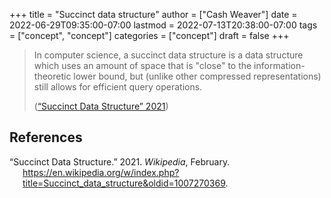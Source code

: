 +++
title = "Succinct data structure"
author = ["Cash Weaver"]
date = 2022-06-29T09:35:00-07:00
lastmod = 2022-07-13T20:38:00-07:00
tags = ["concept", "concept"]
categories = ["concept"]
draft = false
+++

> In computer science, a succinct data structure is a data structure which uses an amount of space that is "close" to the information-theoretic lower bound, but (unlike other compressed representations) still allows for efficient query operations.
>
> (<a href="#citeproc_bib_item_1">“Succinct Data Structure” 2021</a>)

## References

<style>.csl-entry{text-indent: -1.5em; margin-left: 1.5em;}</style><div class="csl-bib-body">
  <div class="csl-entry"><a id="citeproc_bib_item_1"></a>“Succinct Data Structure.” 2021. <i>Wikipedia</i>, February. <a href="https://en.wikipedia.org/w/index.php?title=Succinct_data_structure&oldid=1007270369">https://en.wikipedia.org/w/index.php?title=Succinct_data_structure&#38;oldid=1007270369</a>.</div>
</div>
